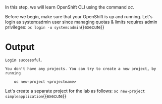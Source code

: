 In this step, we will learn OpenShift CLI using the command _oc_.

Before we begin, make sure that your OpenShift is up and running. Let's login as system:admin user since managing quotas & limits requires admin privileges:
`oc login -u system:admin`{{execute}}

# Output

```
Login successful.

You don't have any projects. You can try to create a new project, by running

    oc new-project <projectname>
```

Let's create a separate project for the lab as follows:
`oc new-project simpleapplication`{{execute}}

